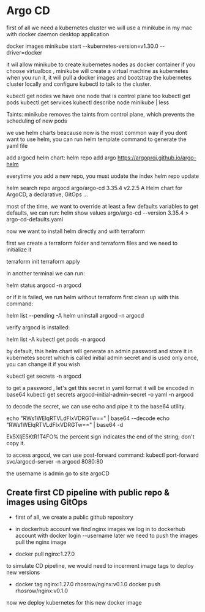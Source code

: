 # Argo CD

first of all we need a kubernetes cluster
we will use a minikube in my mac with docker daemon  desktop application

docker images
minikube start --kubernetes-version=v1.30.0 --driver=docker 

it wil allow minikube to create kubernetes nodes as docker container
if you choose virtualbox , minikube will create a virtual machine as kubernetes
when you run it, it will pull a docker images and bootstrap the kubernetes cluster locally
and configure kubectl to talk to the cluster.

kubectl get nodes
we have one node that is control plane too
kubectl get pods
kubectl get services
kubectl describe node minikube | less

Taints: <none>
minikube removes the taints from control plane, which prevents the scheduling of new pods


we use helm charts beacause now is the most common way 
if you dont want to use helm, you can run helm template command to generate the yaml file

add argocd helm chart:
 helm repo add argo https://argoproj.github.io/argo-helm

everytime you add a new repo, you must uodate the index 
 helm repo update

 helm search repo argocd
 argo/argo-cd                    3.35.4          v2.2.5          A Helm chart for ArgoCD, a declarative, GitOps ...

most of the time, we want to override at least a few defaults variables
  to get defaults, we can run:
    helm show values argo/argo-cd --version 3.35.4 > argo-cd-defaults.yaml


now we want to install helm directly and with terraform

first we create a terraform folder
and terraform files
and we need to initialize it

terraform init
terraform apply

in another terminal we can run:

helm status argocd -n argocd

or if it is failed, we run helm without terraform first clean up with this command:

helm list --pending -A
helm uninstall argocd -n argocd


verify argocd is installed:

helm list -A
kubectl get pods -n argocd

by default, this helm chart will generate an admin password and store it in kubernetes secret
which is called initial admin secret and is used only once, you can change it if you wish

kubectl get secrets -n argocd 

to get a password , let's get this secret in yaml format
it will be encoded in base64
  kubectl get secrets argocd-initial-admin-secret -o yaml -n argocd

to decode the secret, we can use echo and pipe it to the base64 utility.

echo "RWs1WElqRTVLdFIxVDRGTw==" | base64 --decode
echo "RWs1WElqRTVLdFIxVDRGTw==" | base64 -d

Ek5XIjE5KtR1T4FO% 
the percent sign indicates the end of the string; don't copy it.

to access argocd, we can use post-forward command:
  kubectl port-forward svc/argocd-server -n argocd 8080:80

the username is admin
go to site argoCD

## Create first CD pipeline with public repo & images using GitOps

- first of all, we create a public github repository 
- in dockerhub account we find nginx images
we log in to dockerhub account with docker login --username <rhosrow>
later we need to push the images
pull the nginx image

- docker pull nginx:1.27.0

to simulate CD pipeline, we would need to incerment image tags to deploy new versions
- docker tag nginx:1.27.0 rhosrow/nginx:v0.1.0
 docker push rhosrow/nginx:v0.1.0 


 now we deploy kubernetes for this new docker image


